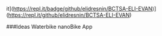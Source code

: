 it](https://repl.it/badge/github/elidresnin/BCTSA-ELI-EVAN)](https://repl.it/github/elidresnin/BCTSA-ELI-EVAN)

###Ideas
Waterbike
nanoBike App